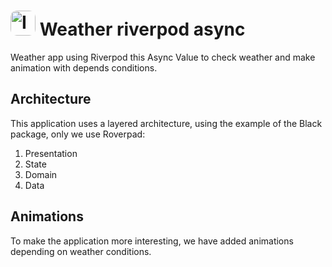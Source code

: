 <h1>
  <img src="https://github.com/hunter350/weather_riverpod_async/blob/master/icon_git_v1.png" alt="Image" width="40" style="border-radius: 10px;">  Weather riverpod async</img>
</h1>


Weather app using Riverpod this Async Value to check weather 
and make animation with depends conditions.

## Architecture

This application uses a layered architecture, using the example of the Black package, only we use Roverpad:
1. Presentation
2. State
3. Domain
4. Data

## Animations
To make the application more interesting,
we have added animations depending on weather conditions.


